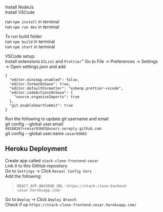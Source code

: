 Install NodeJs  
Install VSCode

run `npm install` in terminal  
run `npm run dev` in terminal

To run build folder  
run `npm build` in terminal  
run `npm start` in terminal

VSCode setup:  
Install extensions `ESLint` and `Prettier`"
Go to File -> Preferences -> Settings -> Open settings.json and add

```
{
  "editor.minimap.enabled": false,
  "editor.formatOnSave": true,
  "editor.defaultFormatter": "esbenp.prettier-vscode",
  "editor.codeActionsOnSave": {
    "source.organizeImports": true
  },
  "git.enableSmartCommit": true
}

```

Run the following to update git username and email  
git config --global user.email `48188267+cesar93683@users.noreply.github.com`  
git config --global user.name `cesar93683`

## Heroku Deployment

Create app called `stack-clone-frontend-cesar`  
Link it to this GitHub repository  
Go to `Settings` -> Click `Reveal Config Vars`  
Add the following:

> `REACT_APP_BACKEND_URL` : `https://stack-clone-backend-cesar.herokuapp.com/`

Go to `Deploy` -> Click `Deploy Branch`  
Check if up `https://stack-clone-frontend-cesar.herokuapp.com/`
